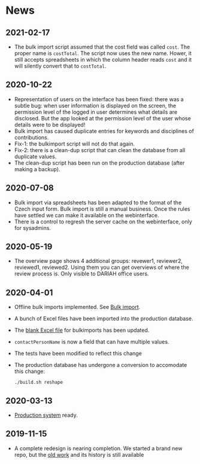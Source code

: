 # News

## 2021-02-17

* The bulk import script assumed that the cost field was called `cost`. The proper name is
  `costTotal`.
  The script now uses the new name. Hower, it still accepts spreadsheets in which the column header
  reads `cost` and it will silently convert that to `costTotal`.

## 2020-10-22

* Representation of users on the interface has been fixed: there was a subtle bug:
  when user information is displayed on the screen, the permission level of the logged in user
  determines what details are disclosed. But the app looked at the permission level of the user
  whose details were to be displayed!
* Bulk import has caused duplicate entries for keywords and disciplines of contributions.
* Fix-1: the bulkimport script will not do that again.
* Fix-2: there is a clean-dup script that can clean the database from all duplicate values.
* The clean-dup script has been run on the production database
  (after making a backup).

## 2020-07-08

*   Bulk import via spreadsheets has been adapted to the format of the Czech
    input form. Bulk import is still a manual business. Once the rules have settled
    we can make it available on the webinterface.
*   There is a control to regresh the server cache on the webinterface, only for sysadmins.

## 2020-05-19

*   The overview page shows 4 additional groups: revewer1, reviewer2, reviewed1, reviewed2.
    Using them you can get overviews of where the review process is.
    Only visible to DARIAH office users.

## 2020-04-01

*   Offline bulk imports implemented. See [Bulk import](Workings/Bulk.md).
*   A bunch of Excel files have been imported into the production database.
*   The
    [blank Excel file]({{repBase}}/import/CCYYYYcreator@dariah.eu.xlsx)
    for bulkimports has been updated.
*   `contactPersonName` is now a field that can have multiple values.
*   The tests have been modified to reflect this change
*   The production database has undergone a conversion to accomodate this change:

    `./build.sh reshape`


## 2020-03-13

*   [Production system]({{liveBase}}) ready.

## 2019-11-15

*   A complete redesign is nearing completion.
    We started a brand new repo, but the
    [old work]({{repoHistoryUrl}})
    and its history is still available
